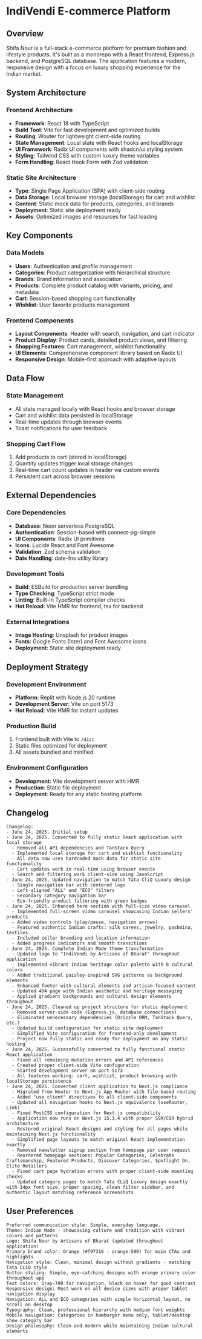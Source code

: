 # IndiVendi E-commerce Platform

## Overview

Shifa Nour is a full-stack e-commerce platform for premium fashion and lifestyle products. It's built as a monorepo with a React frontend, Express.js backend, and PostgreSQL database. The application features a modern, responsive design with a focus on luxury shopping experience for the Indian market.

## System Architecture

### Frontend Architecture
- **Framework**: React 18 with TypeScript
- **Build Tool**: Vite for fast development and optimized builds
- **Routing**: Wouter for lightweight client-side routing
- **State Management**: Local state with React hooks and localStorage
- **UI Framework**: Radix UI components with shadcn/ui styling system
- **Styling**: Tailwind CSS with custom luxury theme variables
- **Form Handling**: React Hook Form with Zod validation

### Static Site Architecture
- **Type**: Single Page Application (SPA) with client-side routing
- **Data Storage**: Local browser storage (localStorage) for cart and wishlist
- **Content**: Static mock data for products, categories, and brands
- **Deployment**: Static site deployment ready
- **Assets**: Optimized images and resources for fast loading

## Key Components

### Data Models
- **Users**: Authentication and profile management
- **Categories**: Product categorization with hierarchical structure
- **Brands**: Brand information and association
- **Products**: Complete product catalog with variants, pricing, and metadata
- **Cart**: Session-based shopping cart functionality
- **Wishlist**: User favorite products management

### Frontend Components
- **Layout Components**: Header with search, navigation, and cart indicator
- **Product Display**: Product cards, detailed product views, and filtering
- **Shopping Features**: Cart management, wishlist functionality
- **UI Elements**: Comprehensive component library based on Radix UI
- **Responsive Design**: Mobile-first approach with adaptive layouts

## Data Flow

### State Management
- All state managed locally with React hooks and browser storage
- Cart and wishlist data persisted in localStorage
- Real-time updates through browser events
- Toast notifications for user feedback

### Shopping Cart Flow
1. Add products to cart (stored in localStorage)
2. Quantity updates trigger local storage changes
3. Real-time cart count updates in header via custom events
4. Persistent cart across browser sessions

## External Dependencies

### Core Dependencies
- **Database**: Neon serverless PostgreSQL
- **Authentication**: Session-based with connect-pg-simple
- **UI Components**: Radix UI primitives
- **Icons**: Lucide React and Font Awesome
- **Validation**: Zod schema validation
- **Date Handling**: date-fns utility library

### Development Tools
- **Build**: ESBuild for production server bundling
- **Type Checking**: TypeScript strict mode
- **Linting**: Built-in TypeScript compiler checks
- **Hot Reload**: Vite HMR for frontend, tsx for backend

### External Integrations
- **Image Hosting**: Unsplash for product images
- **Fonts**: Google Fonts (Inter) and Font Awesome icons
- **Deployment**: Static site deployment ready

## Deployment Strategy

### Development Environment
- **Platform**: Replit with Node.js 20 runtime
- **Development Server**: Vite on port 5173
- **Hot Reload**: Vite HMR for instant updates

### Production Build
1. Frontend built with Vite to `/dist`
2. Static files optimized for deployment
3. All assets bundled and minified

### Environment Configuration
- **Development**: Vite development server with HMR
- **Production**: Static file deployment
- **Deployment**: Ready for any static hosting platform

## Changelog
```
Changelog:
- June 24, 2025. Initial setup
- June 24, 2025. Converted to fully static React application with local storage
  - Removed all API dependencies and TanStack Query
  - Implemented local storage for cart and wishlist functionality
  - All data now uses hardcoded mock data for static site functionality
  - Cart updates work in real-time using browser events
  - Search and filtering work client-side using JavaScript
- June 24, 2025. Updated navigation to match Tata CliQ Luxury design
  - Single navigation bar with centered logo
  - Left-aligned "ALL" and "ECO" filters  
  - Secondary category navigation bar
  - Eco-friendly product filtering with green badges
- June 24, 2025. Enhanced hero section with full-size video carousel
  - Implemented full-screen video carousel showcasing Indian sellers' products
  - Added video controls (play/pause, navigation arrows)
  - Featured authentic Indian crafts: silk sarees, jewelry, pashmina, textiles
  - Included seller branding and location information
  - Added progress indicators and smooth transitions
- June 24, 2025. Complete Indian Made theme transformation
  - Updated logo to "IndiVendi by Artisans of Bharat" throughout application
  - Implemented vibrant Indian heritage color palette with 8 cultural colors
  - Added traditional paisley-inspired SVG patterns as background elements
  - Enhanced footer with cultural elements and artisan-focused content
  - Updated 404 page with Indian aesthetic and heritage messaging
  - Applied gradient backgrounds and cultural design elements throughout
- June 24, 2025. Cleaned up project structure for static deployment
  - Removed server-side code (Express.js, database connections)
  - Eliminated unnecessary dependencies (Drizzle ORM, TanStack Query, etc.)
  - Updated build configuration for static site deployment
  - Simplified Vite configuration for frontend-only development
  - Project now fully static and ready for deployment on any static hosting
- June 24, 2025. Successfully converted to fully functional static React application
  - Fixed all remaining mutation errors and API references
  - Created proper client-side Vite configuration
  - Started development server on port 5173
  - All features working: cart, wishlist, product browsing with localStorage persistence
- June 24, 2025. Converted client application to Next.js compliance
  - Migrated from Wouter to Next.js App Router with file-based routing
  - Added "use client" directives to all client-side components
  - Updated all navigation hooks to Next.js equivalents (useRouter, Link)
  - Fixed PostCSS configuration for Next.js compatibility
  - Application now runs on Next.js 15.3.4 with proper SSR/CSR hybrid architecture
  - Restored original React designs and styling for all pages while maintaining Next.js functionality
  - Simplified page layouts to match original React implementation exactly
  - Removed newsletter signup section from homepage per user request
  - Reordered homepage sections: Popular Categories, Celebrate Craftsmanship, Featured Products, Discover Categories, Spotlight On, Elite Retailers
  - Fixed cart page hydration errors with proper client-side mounting checks
  - Updated category pages to match Tata CLiQ Luxury design exactly with 14px font size, proper spacing, clean filter sidebar, and authentic layout matching reference screenshots
```

## User Preferences
```
Preferred communication style: Simple, everyday language.
Theme: Indian Made - showcasing culture and tradition with vibrant colors and patterns
Logo: Shifa Nour by Artisans of Bharat (updated throughout application)
Primary brand color: Orange (#f97316 - orange-500) for main CTAs and highlights
Navigation style: Clean, minimal design without gradients - matching Tata CLiQ style
Button styling: Simple, eye-catching designs with orange primary color throughout app
Text colors: Gray-700 for navigation, black on hover for good contrast
Responsive design: Must work on all device sizes with proper tablet navigation display
Navigation: ALL and ECO categories with simple horizontal layout, no scroll on desktop
Typography: Clean, professional hierarchy with medium font weights
Mobile navigation: Categories in hamburger menu only, tablet/desktop show category bar
Design philosophy: Clean and modern while maintaining Indian cultural elements
```